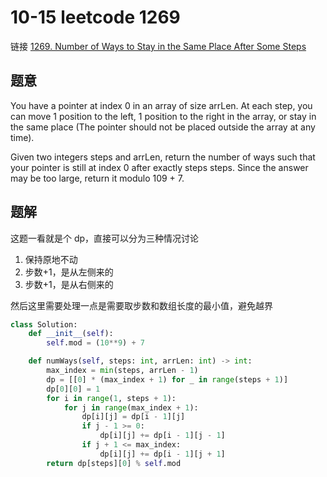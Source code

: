 # 10-15 leetcode 1269

链接 [1269. Number of Ways to Stay in the Same Place After Some Steps](https://leetcode.com/problems/number-of-ways-to-stay-in-the-same-place-after-some-steps/description/)

## 题意

You have a pointer at index 0 in an array of size arrLen. At each step, you can move 1 position to the left, 1 position to the right in the array, or stay in the same place (The pointer should not be placed outside the array at any time).

Given two integers steps and arrLen, return the number of ways such that your pointer is still at index 0 after exactly steps steps. Since the answer may be too large, return it modulo 109 + 7.

## 题解

这题一看就是个 dp，直接可以分为三种情况讨论

1. 保持原地不动
2. 步数+1，是从左侧来的
3. 步数+1，是从右侧来的

然后这里需要处理一点是需要取步数和数组长度的最小值，避免越界

```python
class Solution:
    def __init__(self):
        self.mod = (10**9) + 7

    def numWays(self, steps: int, arrLen: int) -> int:
        max_index = min(steps, arrLen - 1)
        dp = [[0] * (max_index + 1) for _ in range(steps + 1)]
        dp[0][0] = 1
        for i in range(1, steps + 1):
            for j in range(max_index + 1):
                dp[i][j] = dp[i - 1][j]
                if j - 1 >= 0:
                    dp[i][j] += dp[i - 1][j - 1]
                if j + 1 <= max_index:
                    dp[i][j] += dp[i - 1][j + 1]
        return dp[steps][0] % self.mod
```
